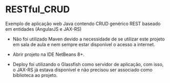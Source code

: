 # RESTful_CRUD
Exemplo de aplicação web Java contendo CRUD genérico REST baseado em entidades (AngularJS e JAX-RS)

* Não foi utilizado Maven devido a necessidade de se utilizar este projeto em sala de aula e nem sempre estar disponível o acesso a internet.

* Abrir projeto na IDE NetBeans 8+.

* Deploy foi utilizando o Glassfish como servidor de aplicação, com isso, o JAX-RS já estava disponível e não precisou ser associado como biblioteca ao projeto.
